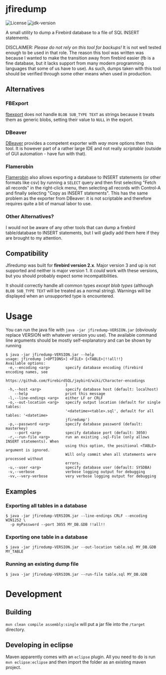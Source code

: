 # jfiredump

![License](https://img.shields.io/github/license/dominiksta/jfiredump)
![jdk-version](https://img.shields.io/badge/jdk--version-1.8-green)

A small utility to dump a Firebird database to a file of SQL INSERT statements.

DISCLAIMER: *Please do not rely on this tool for backups!* It is not well tested
enough to be used in that role. The reason this tool was written was because I
wanted to make the transition away from firebird easier (fb is a fine database,
but it lacks support from many modern programming languages that some of us have
to use). As such, dumps taken with this tool should be verified through some
other means when used in production.

## Alternatives

### FBExport

[fbexport](http://www.firebirdfaq.org/fbexport.php) does not handle `BLOB
SUB_TYPE TEXT` as strings because it treats them as generic blobs, setting their
value to `NULL` in the export.

### DBeaver

[DBeaver](https://dbeaver.io/) provides a competent exporter
with *way* more options then this tool. It is however part of a rather large IDE
and not really *scriptable* (outside of GUI automation - have fun with that).

### Flamerobin

[Flamerobin](http://www.flamerobin.org/) also allows exporting a database to
INSERT statements (or other formats like csv) by running a `SELECT` query and
then first selecting "Fetch all records" in the right-click menu, then selecting
all records with Control-A and finally selecting "Copy as INSERT
statements". This has the same problem as the exporter from DBeaver: it is not
scriptable and therefore requires quite a bit of manual labor to use.

### Other Alternatives?

I would not be aware of any other tools that can dump a firebird table/database
to INSERT statements, but I will gladly add them here if they are brought to my
attention.

## Compatibility

Jfiredump was built for **firebird version 2.x**. Major version 3 and up is not
supported and neither is major version 1. It *could* work with these versions,
but you should probably expect some incompatibilities.

It should correctly handle all common types *except blob types* (although `BLOB
SUB_TYPE TEXT` will be treated as a normal string). Warnings will be displayed
when an unsupported type is encountered.

# Usage

You can run the java file with `java -jar jfiredump-VERSION.jar` (obviously
replace VERSION with whatever version you use). The available command line
arguments should be mostly self-explanatory and can be shown by running

```
$ java -jar jfiredump-VERSION.jar --help
usage: jfiredump [<OPTIONS>] <FILE> {<TABLE>|!!all!!}
Available options:
 -e,--encoding <arg>       specify database encoding (firebird encoding names, see
                           https://github.com/FirebirdSQL/jaybird/wiki/Character-encodings
                           )
 -h,--host <arg>           specify database host (default: localhost)
    --help                 print this message
 -l,--line-endings <arg>   either LF or CRLF
 -o,--out-location <arg>   specify output location (default for single tables:
                           '<datetime><table>.sql', default for all tables: '<datetime>
                           jfiredump')
 -p,--password <arg>       specify database password (default: masterkey)
    --port <arg>           specify database port (default: 3050)
 -r,--run-file <arg>       run an existing .sql-File (only allows INSERT statements). When
                           using this option, the positional <TABLE> argument is ignored.
                           Will only commit when all statements were processed without
                           errors.
 -u,--user <arg>           specify database user (default: SYSDBA)
 -v,--verbose              verbose logging output for debugging
 -vv,--very-verbose        very verbose logging output for debugging
 ```

## Examples

### Exporting all tables in a database

```
$ java -jar jfiredump-VERSION.jar --line-endings CRLF --encoding WIN1252 \
  -p myPassword --port 3055 MY_DB.GDB !!all!!
```

### Exporting one table in a database

```
$ java -jar jfiredump-VERSION.jar --out-location table.sql MY_DB.GDB MY_TABLE 
```

### Running an existing dump file

```
$ java -jar jfiredump-VERSION.jar --run-file table.sql MY_DB.GDB
```

# Development

## Building

`mvn clean compile assembly:single` will put a jar file into the `/target` directory.

## Developing in eclipse

Maven apparently comes with an `eclipse` plugin. All you need to do is run `mvn
eclipse:eclipse` and then import the folder as an existing maven project.
